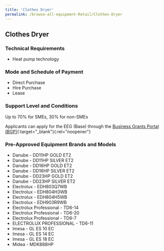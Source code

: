 ```yaml
---
title: 'Clothes Dryer'
permalink: /browse-all-equipment-Retail/Clothes-Dryer
---
```


## Clothes Dryer

### Technical Requirements

- Heat pump technology

### Mode and Schedule of Payment 

- Direct Purchase
- Hire Purchase
- Lease

### Support Level and Conditions

Up to 70% for SMEs, 30% for non-SMEs

Applicants can apply for the EEG (Base) through the [Business Grants Portal (BGP)](http://www.businessgrants.gov.sg/){:target="_blank"}{:rel="noopener"}

### Pre-Approved Equipment Brands and Models

- Danube  - DD11HP GOLD ET2
- Danube  - DD11HP SILVER ET2
- Danube  - DD16HP GOLD ET2
- Danube  - DD16HP SILVER ET2
- Danube  - DD23HP GOLD ET2
- Danube  - DD23HP SILVER ET2
- Electrolux  - EDH803Q7WB
- Electrolux  - EDH804H3WB
- Electrolux  - EDH804H5WB
- Electrolux  - EDH903R9WB
- Electrolux Professional  - TD6-14
- Electrolux Professional  - TD6-20
- Electrolux Professional  - TD6-7
- ELECTROLUX PROFESSIONAL - TD6-11
- Imesa  - GL ES 10 EC
- Imesa  - GL ES 14 EC
- Imesa  - GL ES 18 EC
- Midea  - MDK888HP



<script src='/jquery/resize-tables.js'></script>
